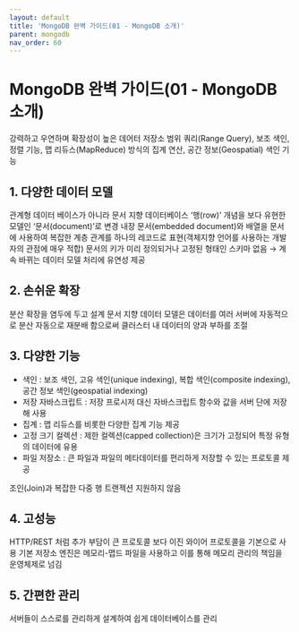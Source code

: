 ```yaml
---
layout: default
title: 'MongoDB 완벽 가이드(01 - MongoDB 소개)'
parent: mongodb
nav_order: 60
---
```


# MongoDB 완벽 가이드(01 - MongoDB 소개)

강력하고 우연하며 확장성이 높은 데어터 저장소
범위 쿼리(Range Query), 보조 색인, 정렬 기능, 맵 리듀스(MapReduce) 방식의 집계 연산, 공간 정보(Geospatial) 색인 기능

## 1. 다양한 데이터 모델

관계형 데이터 베이스가 아니라 문서 지향 데이터베이스
‘행(row)’ 개념을 보다 유현한 모델인 ‘문서(document)’로 변경
내장 문서(embedded document)와 배열을 문서에 사용하여 복잡한 계층 관계를 하나의 레코드로 표현(객체지향 언어를 사용하는 개발자의 관점에 매우 적합)
문서의 키가 미리 정의되거나 고정된 형태인 스키마 없음 → 계속 바뀌는 데이터 모델 처리에 유연성 제공

## 2. 손쉬운 확장

분산 확장을 염두에 두고 설계
문서 지향 데이터 모델은 데이터를 여러 서버에 자동적으로 분산
자동으로 재분배 함으로써 클러스터 내 데이터의 양과 부하를 조절

## 3. 다양한 기능

- 색인 : 보조 색인, 고유 색인(unique indexing), 복합 색인(composite indexing), 공간 정보 색인(geospatial indexing)
- 저장 자바스크립트 : 저장 프로시저 대신 자바스크립트 함수와 값을 서버 단에 저장해 사용
- 집계 : 맵 리듀스를 비롯한 다양한 집계 기능 제공
- 고정 크기 컬렉션 : 제한 컬렉션(capped collection)은 크기가 고정되어 특정 유형의 데이터에 유용
- 파일 저장소 : 큰 파일과 파일의 메타데이터를 편리하게 저장할 수 있는 프로토콜 제공

조인(Join)과 복잡한 다중 행 트랜젝션 지원하지 않음

## 4. 고성능

HTTP/REST 처럼 추가 부담이 큰 프로토콜 보다 이진 와이어 프로토콜을 기본으로 사용
기본 저장소 엔진은 메모리-맵드 파일을 사용하고 이를 통해 메모리 관리의 책임을 운영체제로 넘김

## 5. 간편한 관리

서버들이 스스로를 관리하게 설계하여 쉽게 데이터베이스를 관리